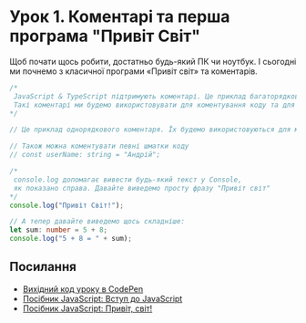 # Урок 1. Коментарі та перша програма "Привіт Світ"

Щоб почати щось робити, достатньо будь-який ПК чи ноутбук. І сьогодні ми почнемо з класичної програми «Привіт світ» та коментарів.

```typescript
/*
 JavaScript & TypeScript підтримують коментарі. Це приклад багаторядкового коментаря.
 Такі коментарі ми будемо використовувати для коментування коду та для написання документації.
*/

// Це приклад однорядкового коментаря. Їх будемо використовуються для маленьких підказок

// Також можна коментувати певні шматки коду
// const userName: string = "Андрій";

/*
 console.log допомагає вивести будь-який текст у Console,
 як показано справа. Давайте виведемо просту фразу "Привіт світ"
*/
console.log("Привіт Світ!");

// А тепер давайте виведемо щось складніше:
let sum: number = 5 + 8;
console.log("5 + 8 = " + sum);

```

## Посилання

- [Вихідний код уроку в CodePen](https://codepen.io/Yevhen-Sakara/pen/ExBLpxB)
- [Посібник JavaScript: Вступ до JavaScript](https://uk.javascript.info/intro)
- [Посібник JavaScript: Привіт, світ!](https://uk.javascript.info/hello-world)